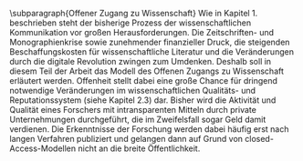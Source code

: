 \subparagraph{Offener Zugang zu Wissenschaft}
Wie in Kapitel 1. beschrieben steht der bisherige Prozess der wissenschaftlichen Kommunikation vor großen Herausforderungen. Die Zeitschriften- und Monographienkrise sowie zunehmender finanzieller Druck, die steigenden Beschaffungskosten für wissenschaftliche Literatur  und die Veränderungen durch die digitale Revolution zwingen zum Umdenken. Deshalb soll in diesem Teil der Arbeit das Modell des Offenen Zugangs zu Wissenschaft erläutert werden.
Offenheit stellt dabei eine große Chance für dringend notwendige Veränderungen im wissenschaftlichen Qualitäts- und Reputationssystem (siehe Kapitel 2.3) dar. Bisher wird die Aktivität und Qualität eines Forschers mit intransparenten Mitteln durch private Unternehmungen durchgeführt, die im Zweifelsfall sogar Geld damit verdienen. Die Erkenntnisse der Forschung werden dabei häufig erst nach langen Verfahren publiziert und gelangen dann auf Grund von closed-Access-Modellen nicht an die breite Öffentlichkeit.